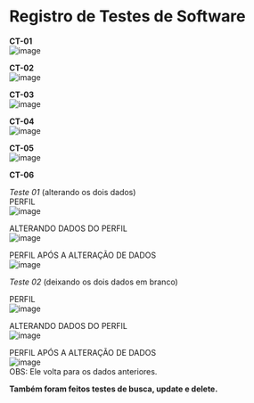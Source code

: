# Registro de Testes de Software


**CT-01** <br />
![image](https://github.com/ICEI-PUC-Minas-PMV-ADS/pmv-ads-2023-2-e4-proj-infra-t4-MenuBits/assets/68014636/4a78583a-5f89-4dac-84e6-58cfd4ef4506)

**CT-02** <br />
![image](https://github.com/ICEI-PUC-Minas-PMV-ADS/pmv-ads-2023-2-e4-proj-infra-t4-MenuBits/assets/68014636/614f6789-7bf6-4e0c-88aa-b8166f3aade0)

**CT-03** <br />
![image](https://github.com/ICEI-PUC-Minas-PMV-ADS/pmv-ads-2023-2-e4-proj-infra-t4-MenuBits/assets/68014636/c279120f-d6fe-4227-a9d8-68a9aba84c02)

**CT-04** <br />
![image](https://github.com/ICEI-PUC-Minas-PMV-ADS/pmv-ads-2023-2-e4-proj-infra-t4-MenuBits/assets/68014636/ec06ee4a-6c87-4ee9-9cdd-978f2a180011)

**CT-05** <br />
![image](https://github.com/ICEI-PUC-Minas-PMV-ADS/pmv-ads-2023-2-e4-proj-infra-t4-MenuBits/assets/68014636/01931e08-ce6e-446f-81dd-53738d41c0f8)

**CT-06** <br />

*Teste 01* (alterando os dois dados)<br />
PERFIL<br />
![image](https://github.com/ICEI-PUC-Minas-PMV-ADS/pmv-ads-2023-2-e4-proj-infra-t4-MenuBits/assets/105240089/ea800291-0c0a-49fc-a38a-8494a8b4372a)

ALTERANDO DADOS DO PERFIL<br />
![image](https://github.com/ICEI-PUC-Minas-PMV-ADS/pmv-ads-2023-2-e4-proj-infra-t4-MenuBits/assets/105240089/835efa03-35b3-45eb-9d58-694566c217b6)

PERFIL APÓS A ALTERAÇÃO DE DADOS<br />
![image](https://github.com/ICEI-PUC-Minas-PMV-ADS/pmv-ads-2023-2-e4-proj-infra-t4-MenuBits/assets/105240089/f0569a68-afbc-4a21-9d70-e5df28450f35)

*Teste 02* (deixando os dois dados em branco)<br />

PERFIL<br />
![image](https://github.com/ICEI-PUC-Minas-PMV-ADS/pmv-ads-2023-2-e4-proj-infra-t4-MenuBits/assets/105240089/f0569a68-afbc-4a21-9d70-e5df28450f35)

ALTERANDO DADOS DO PERFIL<br />
![image](https://github.com/ICEI-PUC-Minas-PMV-ADS/pmv-ads-2023-2-e4-proj-infra-t4-MenuBits/assets/105240089/fd63a0b4-c9bc-47d1-977c-184fd57afc49)

PERFIL APÓS A ALTERAÇÃO DE DADOS<br />
![image](https://github.com/ICEI-PUC-Minas-PMV-ADS/pmv-ads-2023-2-e4-proj-infra-t4-MenuBits/assets/105240089/4c557f18-c932-4035-bcef-63296181e3ad)
<br />
OBS: Ele volta para os dados anteriores.

**Também foram feitos testes de busca, update e delete.**
